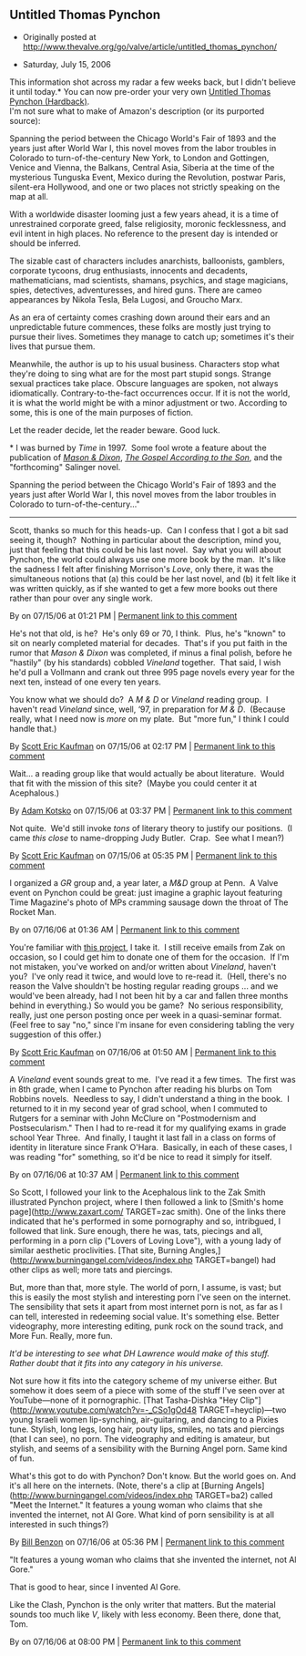 ## Untitled Thomas Pynchon

 * Originally posted at http://www.thevalve.org/go/valve/article/untitled_thomas_pynchon/

* Saturday, July 15, 2006 

This information shot across my radar a few weeks back, but I didn't believe it until today.\*  You can now pre-order your very own [Untitled Thomas Pynchon (Hardback)](http://www.amazon.com/exec/obidos/ASIN/159420120X/diesekoschmar-20/).   
I'm not sure what to make of Amazon's description (or its purported source):

Spanning the period between the Chicago World's Fair of 1893 and the years just after World War I, this novel moves from the labor troubles in Colorado to turn-of-the-century New York, to London and Gottingen, Venice and Vienna, the Balkans, Central Asia, Siberia at the time of the mysterious Tunguska Event, Mexico during the Revolution, postwar Paris, silent-era Hollywood, and one or two places not strictly speaking on the map at all.

With a worldwide disaster looming just a few years ahead, it is a time of unrestrained corporate greed, false religiosity, moronic fecklessness, and evil intent in high places. No reference to the present day is intended or should be inferred.

The sizable cast of characters includes anarchists, balloonists, gamblers, corporate tycoons, drug enthusiasts, innocents and decadents, mathematicians, mad scientists, shamans, psychics, and stage magicians, spies, detectives, adventuresses, and hired guns. There are cameo appearances by Nikola Tesla, Bela Lugosi, and Groucho Marx.

As an era of certainty comes crashing down around their ears and an unpredictable future commences, these folks are mostly just trying to pursue their lives. Sometimes they manage to catch up; sometimes it's their lives that pursue them.

Meanwhile, the author is up to his usual business. Characters stop what they're doing to sing what are for the most part stupid songs. Strange sexual practices take place. Obscure languages are spoken, not always idiomatically. Contrary-to-the-fact occurrences occur. If it is not the world, it is what the world might be with a minor adjustment or two. According to some, this is one of the main purposes of fiction.

Let the reader decide, let the reader beware. Good luck.

\* I was burned by _Time_ in 1997.  Some fool wrote a feature about the publication of [_Mason & Dixon_](http://www.amazon.com/exec/obidos/ASIN/0312423209/diesekoschmar-20), [_The Gospel According to the Son_](http://www.amazon.com/exec/obidos/ASIN/0345434080/diesekoschmar-20), and the "forthcoming" Salinger novel. 

Spanning the period between the Chicago World's Fair of 1893 and the years just after World War I, this novel moves from the labor troubles in Colorado to turn-of-the-century..."

---

Scott, thanks so much for this heads-up.  Can I confess that I got a bit sad seeing it, though?  Nothing in particular about the description, mind you, just that feeling that this could be his last novel.  Say what you will about Pynchon, the world could always use one more book by the man.  It's like the sadness I felt after finishing Morrison's *Love*, only there, it was the simultaneous notions that (a) this could be her last novel, and (b) it felt like it was written quickly, as if she wanted to get a few more books out there rather than pour over any single work.

By  on 07/15/06 at 01:21 PM | [Permanent link to this comment](http://www.thevalve.org/go/valve/article/untitled_thomas_pynchon/#10552)
[]()

He's not that old, is he?  He's only 69 or 70, I think.  Plus, he's "known" to sit on nearly completed material for decades.  That's if you put faith in the rumor that _Mason & Dixon_ was completed, if minus a final polish, before he "hastily" (by his standards) cobbled _Vineland_ together.  That said, I wish he'd pull a Vollmann and crank out three 995 page novels every year for the next ten, instead of one every ten years.  

You know what we should do?  A _M & D_ or _Vineland_ reading group.  I haven't read _Vineland_ since, well, ‘97, in preparation for _M & D_.  (Because really, what I need now is _more_ on my plate.  But "more fun," I think I could handle that.)

By [Scott Eric Kaufman](http://acephalous.typepad.com) on 07/15/06 at 02:17 PM | [Permanent link to this comment](http://www.thevalve.org/go/valve/article/untitled_thomas_pynchon/#10553)
[]()

Wait... a reading group like that would actually be about literature.  Would that fit with the mission of this site?  (Maybe you could center it at Acephalous.)

By [Adam Kotsko](http://adamkotsko.com/weblog) on 07/15/06 at 03:37 PM | [Permanent link to this comment](http://www.thevalve.org/go/valve/article/untitled_thomas_pynchon/#10554)
[]()

Not quite.  We'd still invoke _tons_ of literary theory to justify our positions.  (I came _this close_ to name-dropping Judy Butler.  Crap.  See what I mean?)

By [Scott Eric Kaufman](http://acephalous.typepad.com) on 07/15/06 at 05:35 PM | [Permanent link to this comment](http://www.thevalve.org/go/valve/article/untitled_thomas_pynchon/#10555)
[]()

I organized a *GR* group and, a year later, a *M&D* group at Penn.  A Valve event on Pynchon could be great: just imagine a graphic layout featuring Time Magazine's photo of MPs cramming sausage down the throat of The Rocket Man.

By  on 07/16/06 at 01:36 AM | [Permanent link to this comment](http://www.thevalve.org/go/valve/article/untitled_thomas_pynchon/#10556)
[]()

You're familiar with [this project](http://acephalous.typepad.com/acephalous/2005/05/every_single_pa.html), I take it.  I still receive emails from Zak on occasion, so I could get him to donate one of them for the occasion.  If I'm not mistaken, you've worked on and/or written about _Vineland_, haven't you?  I've only read it twice, and would love to re-read it.  (Hell, there's no reason the Valve shouldn't be hosting regular reading groups ... and we would've been already, had I not been hit by a car and fallen three months behind in everything.)  So would you be game?  No serious responsibility, really, just one person posting once per week in a quasi-seminar format.  (Feel free to say "no," since I'm insane for even considering tabling the very suggestion of this offer.)

By [Scott Eric Kaufman](http://acephalous.typepad.com) on 07/16/06 at 01:50 AM | [Permanent link to this comment](http://www.thevalve.org/go/valve/article/untitled_thomas_pynchon/#10557)
[]()

A *Vineland* event sounds great to me.  I've read it a few times.  The first was in 8th grade, when I came to Pynchon after reading his blurbs on Tom Robbins novels.  Needless to say, I didn't understand a thing in the book.  I returned to it in my second year of grad school, when I commuted to Rutgers for a seminar with John McClure on "Postmodernism and Postsecularism."  Then I had to re-read it for my qualifying exams in grade school Year Three.  And finally, I taught it last fall in a class on forms of identity in literature since Frank O'Hara.  Basically, in each of these cases, I was reading "for" something, so it'd be nice to read it simply for itself.

By  on 07/16/06 at 10:37 AM | [Permanent link to this comment](http://www.thevalve.org/go/valve/article/untitled_thomas_pynchon/#10558)
[]()

So Scott, I followed your link to the Acephalous link to the Zak Smith illustrated Pynchon project, where I then followed a link to [Smith's home page](http://www.zaxart.com/ TARGET=zac smith). One of the links there indicated that he's performed in some pornography and so, intribgued, I followed that link. Sure enough, there he was, tats, piecings and all, performing in a porn clip ("Lovers of Loving Love"), with a young lady of similar aesthetic proclivities. [That site,  Burning Angles,](http://www.burningangel.com/videos/index.php TARGET=bangel) had other clips as well; more tats and piercings. 

But, more than that, more style. The world of porn, I assume, is vast; but this is easily the most stylish and interesting porn I've seen on the internet. The sensibility that sets it apart from most internet porn is not, as far as I can tell, interested in redeeming social value. It's something else. Better videography, more interesting editing, punk rock on the sound track, and More Fun. Really, more fun.

_It'd be interesting to see what DH Lawrence would make of this stuff. Rather doubt that it fits into any category in his universe._

Not sure how it fits into the category scheme of my universe either. But somehow it does seem of a piece with some of the stuff I've seen over at YouTube—none of it pornographic. [That Tasha-Dishka "Hey Clip"](http://www.youtube.com/watch?v=-_CSo1gOd48 TARGET=heyclip)—two young Israeli women lip-synching, air-guitaring, and dancing to a Pixies tune. Stylish, long legs, long hair, pouty lips, smiles, no tats and piercings (that I can see), no porn. The videography and editing is amateur, but stylish, and seems of a sensibility with the Burning Angel porn. Same kind of fun.

What's this got to do with Pynchon? Don't know. But the world goes on. And it's all here on the internets. (Note, there's a clip at [Burning Angels](http://www.burningangel.com/videos/index.php TARGET=ba2) called "Meet the Internet." It features a young woman who claims that she invented the internet, not Al Gore. What kind of porn sensibility is at all interested in such things?)

By [Bill Benzon](http://new-savanna.blogspot.com/) on 07/16/06 at 05:36 PM | [Permanent link to this comment](http://www.thevalve.org/go/valve/article/untitled_thomas_pynchon/#10563)
[]()

"It features a young woman who claims that she invented the internet, not Al Gore."

That is good to hear, since I invented Al Gore.

Like the Clash, Pynchon is the only writer that matters. But the material sounds too much like _V_, likely with less economy. Been there, done that, Tom.

By  on 07/16/06 at 08:00 PM | [Permanent link to this comment](http://www.thevalve.org/go/valve/article/untitled_thomas_pynchon/#10566)


